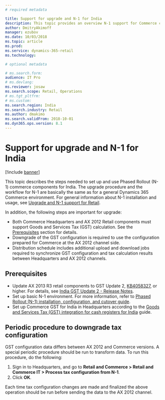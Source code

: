```yaml
---
# required metadata

title: Support for upgrade and N-1 for India
description: This topic provides an overview N-1 support for Commerce customers in India.
author: DmitryAkimoff 
manager: ezubov
ms.date: 10/03/2018
ms.topic: article
ms.prod: 
ms.service: dynamics-365-retail
ms.technology: 

# optional metadata

# ms.search.form: 
audience: IT Pro
# ms.devlang: 
ms.reviewer: josaw
ms.search.scope: Retail, Operations
# ms.tgt_pltfrm: 
# ms.custom: 
ms.search.region: India
ms.search.industry: Retail
ms.author: dmakimo
ms.search.validFrom: 2018-10-01
ms.dyn365.ops.version: 8.1
---
```


# Support for upgrade and N-1 for India

[!include [banner](../includes/banner.md)]

This topic describes the steps needed to set up and use Phased Rollout (N-1) commerce components for India. The upgrade procedure and the workflow for N-1 are basically the same as for a general Dynamics 365 Commerce environment. For general information about N-1 installation and usage, see [Upgrade and N-1 support for Retail](../dev-itpro/overview-upgrade-n-minus1.md).

In addition, the following steps are important for upgrade:

- Both Commerce Headquarters and AX 2012 Retail components must support Goods and Services Tax (GST) calculation. See the [Prerequisites](#prerequisites) section for details.
- Downgrade of the GST configuration is required to use the configuration prepared for Commerce at the AX 2012 channel side.
- Distribution schedule includes additional upload and download jobs required to synchronize GST configuration and tax calculation results between Headquarters and AX 2012 channels.

## Prerequisites

- Update AX 2013 R3 retail components to GST Update 2, [KB4058327](https://fix.lcs.dynamics.com/Issue/Details?kb=4058327&bugId=3898178&qc=acbe1a0b3f5d9240d56a94a633fa69fbfe4be0cf98587fd05a7807e082210a12), or higher. For details, see [India GST Update 2 - Release Notes](https://mbs.microsoft.com/Files/customer/AX/Downloads/Taxupdates/Release-Note-India-GST-Update-2.pdf).
- Set up basic N-1 environment. For more information, refer to [Phased Rollout (N-1) installation, configuration, and cutover guide](../dev-itpro/n-1-installation-configuration.md).
- Set up Commerce GST for India in Headquarters according to the [Goods and Services Tax (GST) integration for cash registers for India](./apac-ind-cash-registers.md) guide.

## Periodic procedure to downgrade tax configuration

GST configuration data differs between AX 2012 and Commerce versions. A special periodic procedure should be run to transform data. To run this procedure, do the following:

1. Sign in to Headquarters, and go to **Retail and Commerce \> Retail and Commerce IT \> Process tax configuration from N-1**.
2. Click **OK**.

Each time tax configuration changes are made and finalized the above operation should be run before sending the data to the AX 2012 channel.
